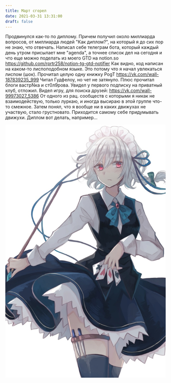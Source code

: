 ```yaml
---
title: Март сгорел
date: 2021-03-31 13:31:00
draft: false
---
```


Продвинулся как-то по диплому. Причем получил около миллиарда вопросов, от миллиарда людей "Как диплом?", на который я до сих пор не знаю, что отвечать.
Написал себе телеграм бота, который каждый день утром присылает мне "agenda", а точнее список дел на сегодня и что еще можно поделать из моего GTD на notion.so
https://github.com/rprtr258/notion-tg-gtd-notifier
Как видно, код написан на каком-то лиспоподобном языке. Это потому что я начал увлекаться лиспом (шок).
Прочитал целую одну книжку PogT
https://vk.com/wall-187839235_999
Читал Гудфелоу, но чет не затянуло.
Плюс прочитал блоги ваcтрNка и cт0л9рoва. Увидел у первого подписку на приватный клуб, отложил. Видел игру, для поиска друзей:
https://vk.com/wall-99973027_5386
От одного из рац. сообществ с которыми я никак не взаимодействую, только луркаю, и иногда высираю в этой группе что-то смежное. Затем понял, что я вообще ни в каких движухах не участвую, стало грустновато. Приходится самому себе придумывать движухи. Диплом вот делать, например...

![](/img/vk/AgJOtzvf6DQ.jpg)
